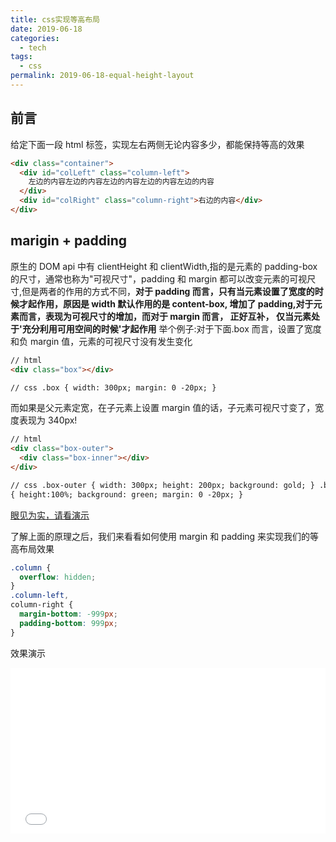 ```yaml
---
title: css实现等高布局
date: 2019-06-18
categories:
  - tech
tags:
  - css
permalink: 2019-06-18-equal-height-layout
---
```


## 前言

给定下面一段 html 标签，实现左右两侧无论内容多少，都能保持等高的效果

```html
<div class="container">
  <div id="colLeft" class="column-left">
    左边的内容左边的内容左边的内容左边的内容左边的内容
  </div>
  <div id="colRight" class="column-right">右边的内容</div>
</div>
```

## marigin + padding

原生的 DOM api 中有 clientHeight 和 clientWidth,指的是元素的 padding-box 的尺寸，通常也称为"可视尺寸"，padding 和 margin 都可以改变元素的可视尺寸,但是两者的作用的方式不同，**对于 padding 而言，只有当元素设置了宽度的时候才起作用，原因是 width 默认作用的是 content-box, 增加了 padding,对于元素而言，表现为可视尺寸的增加，而对于 margin 而言， 正好互补， 仅当元素处于'充分利用可用空间的时候'才起作用**
举个例子:对于下面.box 而言，设置了宽度和负 margin 值，元素的可视尺寸没有发生变化

```html
// html
<div class="box"></div>

// css .box { width: 300px; margin: 0 -20px; }
```

而如果是父元素定宽，在子元素上设置 margin 值的话，子元素可视尺寸变了，宽度表现为 340px!

```html
// html
<div class="box-outer">
  <div class="box-inner"></div>
</div>

// css .box-outer { width: 300px; height: 200px; background: gold; } .box-inner
{ height:100%; background: green; margin: 0 -20px; }
```

[眼见为实，请看演示](http://dabblet.com/gist/97497820d97f612bd93ceda2ea44d6d3)

了解上面的原理之后，我们来看看如何使用 margin 和 padding 来实现我们的等高布局效果

```css
.column {
  overflow: hidden;
}
.column-left,
column-right {
  margin-bottom: -999px;
  padding-bottom: 999px;
}
```

效果演示

<iframe height="265" style="width: 100%;" scrolling="no" title="equal-height-layout-1-padding-margin-implementation" src="//codepen.io/Allen6228/embed/QXERar/?height=265&theme-id=0&default-tab=css,result" frameborder="no" allowtransparency="true" allowfullscreen="true">
  See the Pen <a href='https://codepen.io/Allen6228/pen/QXERar/'>equal-height-layout-1-padding-margin-implementation</a> by XiaoYao
  (<a href='https://codepen.io/Allen6228'>@Allen6228</a>) on <a href='https://codepen.io'>CodePen</a>.
</iframe>

